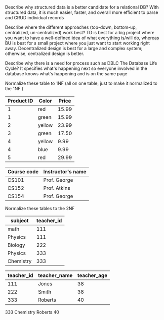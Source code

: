 Describe why structured data is a better candidate for a relational DB?
    With structured data, it is much easier, faster, and overall more efficient to parse and CRUD individual records

Describe where the different approaches (top-down, bottom-up, centralized, un-centralized) work best?
    TD is best for a big project where you want to have a well-defined idea of what everything is/will do, whereas BU is best for a small project where you just want to start working right away. Decentralized design is best for a large and complex system; otherwise, centralized design is better.

Describe why there is a need for process such as DBLC The Database Life Cycle?
    It specifies what's happening next so everyone involved in the database knows what's happening and is on the same page


Normalize these table to 1NF (all on one table, just to make it normalized to the 1NF )

|Product ID | Color | Price|
|-----------|-------|------|
|1 | red | 15.99|
|1 | green | 15.99|
|2 | yellow | 23.99|
|3 | green | 17.50|
|4 | yellow | 9.99|
|4 | blue | 9.99|
|5 | red | 29.99|


|Course code | Instructor's name|
|------------|------------------|
|CS101| Prof. George|
|CS152| Prof. Atkins|
|CS154| Prof. George|


Normalize these tables to the 2NF

|subject | teacher_id|
|--------|-----------|
|math| 111|
|Physics | 111|
|Biology | 222|
|Physics | 333|
|Chemistry | 333|

|teacher_id| teacher_name | teacher_age|
|----------|--------------|------------|
|111 | Jones | 38|
|222 | Smith | 38|
|333 | Roberts | 40|


333
Chemistry
Roberts
40